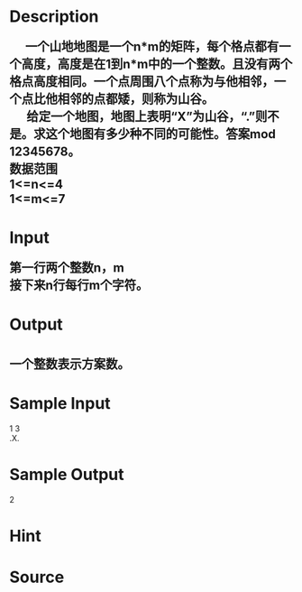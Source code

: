 
# Description

<div class="content"><div align="center"></div>
<div style="text-indent: 21pt"><b><span style="font-size: 16pt">一个山地地图是一个</span></b><b><span style="font-size: 16pt">n*m</span></b><b><span style="font-size: 16pt">的矩阵，每个格点都有一个高度，高度是在</span></b><b><span style="font-size: 16pt">1</span></b><b><span style="font-size: 16pt">到</span></b><b><span style="font-size: 16pt">n*m</span></b><b><span style="font-size: 16pt">中的一个整数。且没有两个格点高度相同。一个点周围八个点称为与他相邻，一个点比他相邻的点都矮，则称为山谷。</span></b></div>
<div><b><span style="font-size: 16pt">      </span></b><b><span style="font-size: 16pt">给定一个地图，地图上表明“</span></b><b><span style="font-size: 16pt">X</span></b><b><span style="font-size: 16pt">”为山谷，“</span></b><b><span style="font-size: 16pt">.”</span></b><b><span style="font-size: 16pt">则不是。求这个地图有多少种不同的可能性。答案</span></b><b><span style="font-size: 16pt">mod 12345678</span></b><b><span style="font-size: 16pt">。</span></b></div>
<div><b><span style="font-size: 16pt">数据范围</span></b></div>
<div><b><span style="font-size: 16pt">1&lt;=n&lt;=4</span></b></div>
<div><b><span style="font-size: 16pt">1&lt;=m&lt;=7</span></b></div></div>

# Input

<div class="content"><div><b><span style="font-size: 16pt">第一行两个整数</span></b><b><span style="font-size: 16pt">n</span></b><b><span style="font-size: 16pt">，</span></b><b><span style="font-size: 16pt">m</span></b></div>
<div><b><span style="font-size: 16pt">接下来</span></b><b><span style="font-size: 16pt">n</span></b><b><span style="font-size: 16pt">行每行</span></b><b><span style="font-size: 16pt">m</span></b><b><span style="font-size: 16pt">个字符。</span></b></div></div>

# Output

<div class="content"><div> </div>
<div><b><span style="font-size: 16pt">一个整数表示方案数。</span></b></div></div>

# Sample Input

<div class="content"><span class="sampledata">1 3<br/>
.X.<br/>
</span></div>

# Sample Output

<div class="content"><span class="sampledata">2</span></div>

# Hint

<div class="content"><p></p></div>

# Source

<div class="content"><p><a href="problemset.php?search="></a></p></div>

